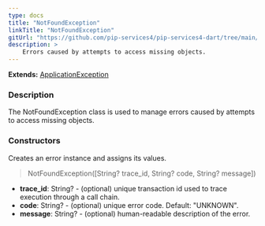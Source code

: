 ```yaml
---
type: docs
title: "NotFoundException"
linkTitle: "NotFoundException"
gitUrl: "https://github.com/pip-services4/pip-services4-dart/tree/main/pip-services4-commons-dart"
description: >
    Errors caused by attempts to access missing objects.
---
```


**Extends:** [ApplicationException](../application_exception)

### Description

The NotFoundException class is used to manage errors caused by attempts to access missing objects.

### Constructors
Creates an error instance and assigns its values. 

> NotFoundException([String? trace_id, String? code, String? message])

- **trace_id**: String? - (optional) unique transaction id used to trace execution through a call chain.
- **code**: String? - (optional) unique error code. Default: "UNKNOWN". 
- **message**: String? - (optional) human-readable description of the error.

